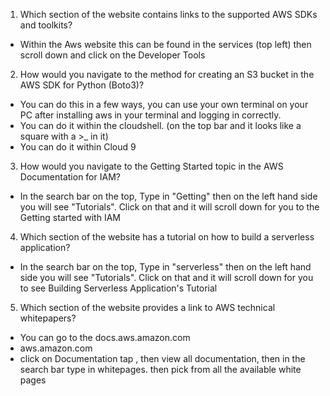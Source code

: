 1. Which section of the website contains links to the supported AWS SDKs and toolkits?
- Within the Aws website this can be found in the services (top left) then scroll down and click on the Developer Tools


2. How would you navigate to the method for creating an S3 bucket in the AWS SDK for Python (Boto3)?
- You can do this in a few ways, you can use your own terminal on your PC after installing aws in your terminal and logging in correctly. 
- You can do it within the cloudshell. (on the top bar and it looks like a square with a >_ in it)
- You can do it within Cloud 9


3. How would you navigate to the Getting Started topic in the AWS Documentation for IAM?
- In the search bar on the top, Type in "Getting" then on the left hand side you will see "Tutorials". Click on that and it will scroll down for you to the Getting started with IAM


4. Which section of the website has a tutorial on how to build a serverless application?
- In the search bar on the top, Type in "serverless" then on the left hand side you will see "Tutorials". Click on that and it will scroll down for you to see Building Serverless Application's Tutorial

5. Which section of the website provides a link to AWS technical whitepapers?
- You can go to the docs.aws.amazon.com
- aws.amazon.com
- click on Documentation tap , then view all documentation, then in the search bar type in whitepages. then pick from all the available white pages 
